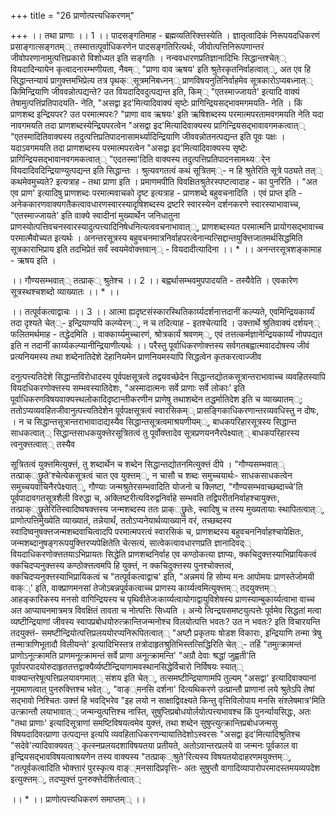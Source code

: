 +++
title = "26 प्राणोत्पत्त्यधिकरणम्"

+++
।। तथा प्राणाः ।। 1 ।। पादसङ्गतिमाह - ब्रह्मव्यतिरिक्त्तस्येति । ज्ञातृत्वादिकं निरूपयदधिकरणं प्रसाङ्गात्सङ्गतम्् तस्मात्तत्पूर्वाधिकरणेन पादसङ्गतिरित्यर्थः, जीवोत्पत्तिनिरूपणान्तरं जीवोपरणानामुत्पत्तिप्रकारो विशोध्यत इति सङ्गतिः । नन्ववधारणप्रतिज्ञानादिभिः सिद्धान्तश्चेत्् वियदादिन्यायेन कृत्वादनारम्भणीयता, नैवम्् "प्राणा वाव ऋषय' इति श्रुतेरकृतनिर्वाहत्वात््, अत एव हि सिद्धान्तन्यायं प्रागुक्त्तमभिप्रेत्य तत्र पृथक््सूत्रमनिबध्नन्् प्राणविषयनुतिनिर्वाहमेव सूत्रकारोऽप्यबध्नात्् किमिन्द्रियाणि जीववन्नोत्पद्यन्ते? उत वियदादिवदुत्पद्यन्त इति, किम्् "एतस्माज्जायते' इत्यादि वाक्यं तेषामुत्पत्तिंप्रतिपादयति- नेति, "असद्वा इद'मित्यादिवाक्यं सृष्टेः प्रागिन्द्रियसद्भावमगमयति- नेति । किं प्राणशब्द इन्द्रियपर? उत परमात्मपरः? "प्राणा वाव ऋषयः' इति ऋषिशब्दस्य परमात्मपरतामवगमयति नेति यदा नावगमयति तदा प्राणशब्दस्येन्द्रियपरत्वेन "असद्वा इद'मित्यादिवाक्यस्य प्रागिन्द्रियसद्भावावगमकत्वात्् "एतस्मादितिवाक्यस्य तदुत्पत्तिप्रतिपादनासामर्थ्यादिन्द्रियाणि जीववन्नोतनत्पद्यन्त इति पूवः पक्षः । यदाऽवगमयति तदा प्राणशब्दस्य परमात्मपरत्वेन "असद्वा इद'मित्यादिवाक्यस्य सृष्टेः प्रागिन्द्रियसद्भावानवगमकत्वात्् "एदतस्मा'दिति वाक्यस्य तदुत्पत्तिप्रतिपादनसामथ्यर्ेन वियदादिवदिन्द्रियाण्युत्पद्यन्त इति सिद्धान्तः । श्रुत्यवगतत्वं कथं सूत्रितम््- न हि श्रुतेरिति सूत्रे पठ्यते तत्् कथमेवमुच्यते? इत्यत्राह - तथा प्राणा इति । प्रमाणमपीति विवक्षितश्रुतेरस्पष्टत्वादाह - का पुनरिति । "अत एव प्राण' इत्यादिषु प्राणशब्दः परमात्मवाचको दृष्ट इत्यत्राह - प्राणशब्दे बहुवचनादिति । एवं प्राप्त इति - अनेककारणवाक्यगतैकत्वावधारणस्वारस्यादृषिशब्दस्य द्रष्टरि स्वारस्येन दर्शनकरणे स्वारस्याभावाच्च, "एतस्माज्जायते' इति वाक्ये स्वादीनां मुख्यार्थेन जनिधातुना प्राणस्योत्पत्तिवचनस्वारस्यादुत्पत्त्यादिनिषेधनित्यत्ववचनाभावात््, प्राणशब्दस्यत परमात्मनि प्रायोगसद्भावाच्च परमात्मैवोच्यत इत्यर्थः । अनन्तरसूत्रस्य बहुवचनमात्रनिर्वाहपरत्वेनान्यत्सिद्दान्तयुक्त्तिजातमर्थसिद्धमिति सूत्रकाराभिप्राय इति तदभिप्रेतं सर्वं स्वयमेवोक्त्तवान्् - वियदादीत्यादिना ।। * ।। अनन्तरसूत्रशङ्कामाह - ऋषय इति ।

।। गौण्यसम्भवात्् तत्प्राक्् श्रुतेश्च ।। 2 ।। बह्वर्थासम्भवमुपपादयति - तस्यैवेति । एवकारेण सूत्रस्थश्चशब्दो व्याख्यातः ।। * ।।

।। तत्पूर्वकत्वाद्वाचः ।। 3 ।। आत्मा ह्यदृष्टसंस्कारस्थितिकार्य्यदर्शनात्तदानीं कल्प्यते, एवमिन्द्रियकार्य्यं तदा दृश्यते चेत््- इन्द्रियाण्यपि कल्प्येरन््, न च तदित्याह - इतश्चेत्यादि । उक्त्तार्थे श्रुतिवाक्यं दर्शयन्् फलितमर्थमाह - तद्धेदमिति । वाक्कार्य्यमुच्चारणं, श्रोत्रकार्यं श्रवणम््, एवं तत्तत्कर्मज्ञानेन्द्रियकार्य्यं नोपपद्यत इति न तदानीं कार्य्यकल्प्यानीन्द्रियाणीत्यर्थः ।। परैस्तु पूर्वाधिकरणोक्त्तस्य सर्वगतबह्वात्मवाददोषस्य जीवं प्रत्यनियमस्य तथा शब्देनातिदेशे देहानियमेन प्राणनियमस्यापि सिद्धत्वेन कृतकरत्वाज्जीव

दनुत्पत्त्यतिदेशे सिद्धान्तविरोधादस्य पूर्वपक्षसूत्रत्वे तद्वयवच्छेदेन सिद्धान्तद्योतकसूत्रान्तराभावाच्च व्यवहितस्यापि वियदधिकरणोक्त्तस्य सम्भवस्यातिदेशः, "अस्मादात्मनः सर्वे प्राणाः सर्वे लोकाः' इति पूर्वाधिकरणविषयवाक्यस्थलोकादिदृष्टान्तीकरणीन प्राणेषु तथाशब्देन तद्धर्मातिदेश इति च व्याख्यातम््; ततोऽप्यव्यवहितजीवानुत्पत्त्यतिदेशेन पूर्वपक्षसूत्रत्वं स्वारसिकम्् प्रासङ्गिकाधिकरणान्तरव्यवधिस्तु न दोषः, । न च सिद्धान्तसूत्रान्तराभावादाद्यस्यैव सिद्धान्तसूत्रत्वमाश्रयणीयम््, बाधकपरिहारसूत्रस्य सिद्धान्त साधकत्वात्् सिद्धान्तसाधकयुक्त्तेरसूत्रितत्वं तु पूर्वोक्त्तादेव सूत्रप्रणयननैरपेक्ष्यात्् बाधकपरिहारस्य त्वनुक्त्तत्वात्् तस्यैव

सूत्रितत्वं युक्त्तमित्युक्त्तं, तु शब्दार्थेन च शब्देन सिद्धान्तद्योतनमित्युक्त्तं दीपे । "गौण्यसम्भवात्् तत्प्राक््छ्रुते'श्चेत्येकसूत्रत्वं चात एव युक्त्तम््, न चासौ च शब्दः समुच्चयार्थः- साधकसाधकत्वेन समुच्चयवाचिनैरपेक्ष्यात््, गौण्याः जन्मश्रुतेरसम्भवादिति योजनो च क्लिष्टा, "गौण्यसम्भवाच्छब्दाच्चे'ति पूर्वपादावगतसूत्रशैली विरुद्धा च, अक्लिष्टरीत्यविरुद्वनिर्वाहे सम्भवति तद्विपरीतनिर्वाहश्चायुक्त्तः, तत्प्राक््छ्रुतेरितिस्वादिष्वषक्त्तस्य जन्मशब्दस्य ततः प्राक््छ्रुतेः, स्वादिषु च तस्य मुख्यतायाः स्थापितत्वात््, प्राणोत्पत्तिर्मुख्येति व्याख्यातं, तन्नेयार्थं, ततोऽप्यनेयार्थव्याख्यानं वरं, तच्छब्दस्य स्वादिष्वनुषक्त्तजन्मशब्दवाचित्वादपि परमात्मपरत्वं स्वारसिकं च, प्राणशब्दस्य बहुवचननिर्वाहश्चापेक्षितः, जन्मशब्दानुषङ्गरूपयुक्त्तिरप्यपेक्षितेति चेत्सत्यं, सात्वेकत्वावधारणप्रति ज्ञानादिवद्् वियदाधिकरणोक्त्ततयाऽभिप्रायतः सिद्धेति प्राणशब्दनिर्वाह एव कण्ठोकत्या ज्ञाप्यः, क्कचिदुक्त्तस्याभिप्रायिकत्वं क्कचिदप्यनुक्त्तस्य कण्ठोक्त्तत्वमपि हि युक्त्तं, न क्कचिदुक्त्तस्य पुनश्चोक्त्तत्वं, क्कचिदप्यनुक्त्तस्याभिप्रायिकत्वं च "तत्पूर्वकत्वाद्वाच' इति, "अन्नमयं हि सोम्य मनः आपोमयः प्राणस्तेजोमयी वाक््' इति, वाक्प्राणमनसां तेजोऽबन्नपूर्वकत्वाच्च प्राणस्य कार्य्यत्वमित्युक्त्तम्् तदयुक्त्तम्् आहङ्कारिकस्य मनसो वागिन्द्रियस्य च पृथिवीतेजःकार्य्यत्वायोगाद्वायुविशेषस्य प्राणस्याम्बुकार्य्यत्वाभा वाच्च अत आप्यायनमात्रमत्र विवक्षितं तावता च नोत्पत्तिः सिध्यति । अन्ये त्विन्द्रयसमष्टयुत्पत्तेः पूर्वमेव सिद्धतां मत्वा व्यष्टीन्द्रियाणां जीवस्य स्वापप्रबोधयोरुत्क्रान्तिजन्मनोश्च विलयोत्पत्ति भवतः? उत न भवतः? इति विचारयन्ति तदयुक्त्तं- समष्टीन्द्रियोत्पत्तिप्रलययोरप्यनिरूपितत्वात्् "अष्टौ प्रकृतयः षोडश विकाराः, इन्द्रियाणि तन्मा त्रेषु तन्मात्राणिभूतादौ विलीयन्ते' इत्यादिभिस्तत्र तत्रोदाहृतश्रुतिभिस्तत्सिद्धिरिति चेत््- तर्हि "तमुत्क्रामन्तं प्राणोऽनूत्क्रामति प्राणमनूत्क्रामन्तं सर्वे प्राणा अनूत्क्रामन्ति' "अग्रौ देवाः श्रद्धां जुह्वती'ति पूर्वापरपादयोरुदाहृततत्तद्वाक्यैर्व्यष्टीन्द्रियाणामवस्थानसिद्धेर्विचारो निर्विषयः स्यात्् वाक्यान्तरेषूत्पत्तिप्रलयावगमात्् संशय इति चेत््, तत्समष्टीन्द्रियाणामपि तुल्यम् "असद्वा' इत्यादिवाक्यानां नूयमाणत्वात् पुनरुक्त्तिश्च भवेत््, "वाङ््मनसि दर्शना' दित्यथिकरणे उत्प्रान्तौ प्राणानां लये श्रुतेऽपि तेषां सद्भावो निश्चितः उक्त्तं हि भवद्भिरेव "इह लयो न साक्षाद्विवक्ष्यते किन्तु वृत्तिविलोपाय मनसि संश्लेषमात्र'मिति उत्क्रान्तौ लयाभावात्् जन्मन्युत्पत्तिश्च नास्ति, सुषुप्तिप्रबोधयोर्लयोत्पत्त्यभावश्च किं पुनर्न्यायसिद्धः, अतः "तथा प्राणाः' इत्यादिसूत्राणां समष्टिविषयत्वमेव युक्त्तं, तथा शब्देन सुषुप्त्युत्क्रान्तिप्रबोधजन्मसु विषयदादिवत्प्राणा उत्पद्यन्त इत्यपि व्यवहिताधिकरणन्यायातिदेशोऽस्वरसः "असद्वा इद'मित्यादिश्रुतिश्च "सदेवे'त्यादिवाक्यवत्् कृत्स्नप्रलयदशाविषयतया प्रतीयते, अतोऽवान्तरप्रलये वा जन्मनः पूर्वकाल वा इन्द्रियसद्भावविषयत्वाश्रयणेन तस्य वाक्यस्य "तत्प्राक््श्रुते'रित्यस्य विषयतयोदाहरणमयुक्त्तम््, "तत्पूर्वकत्वादिति भोक्त्तारं पुरस्कृत्य वाङ््मनसादिप्रवृत्तिः- अतः सुषुप्तौ वागादिव्यापारोपरमादस्तमयव्यपदेश इत्युक्त्तम््, तदप्युक्त्तं पुनरुक्त्तेर्दशिर्तत्वात््

।। * ।। प्राणोत्पत्त्यधिकरणं समाप्तम्् ।।

